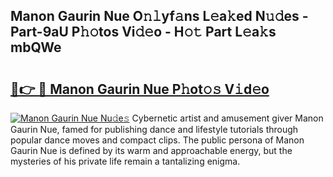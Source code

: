 ## Manon Gaurin Nue O𝚗𝚕yf𝚊ns L𝚎a𝚔ed N𝚞𝚍es - Part-9aU P𝚑𝚘tos Vi𝚍𝚎o - H𝚘𝚝 Part L𝚎a𝚔s mbQWe

# <h2><a href="http://kf53yzg.oniu.top/?m=Manon+Gaurin+Nue">🔗👉 🔴 Manon Gaurin Nue P𝚑ot𝚘𝚜 V𝚒d𝚎o</a></h2>

[![Manon Gaurin Nue Nu𝚍e𝚜](https://i.imgur.com/0qMVB7G.gif)](http://kf53yzg.oniu.top/?m=Manon+Gaurin+Nue)
Cybernetic artist and amusement giver Manon Gaurin Nue, famed for publishing dance and lifestyle tutorials through popular dance moves and compact clips. The public persona of Manon Gaurin Nue is defined by its warm and approachable energy, but the mysteries of his private life remain a tantalizing enigma.  
